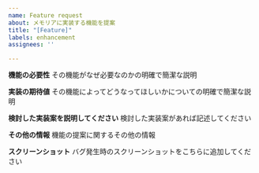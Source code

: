 ```yaml
---
name: Feature request
about: メモリアに実装する機能を提案
title: "[Feature]"
labels: enhancement
assignees: ''

---
```


**機能の必要性**
その機能がなぜ必要なのかの明確で簡潔な説明

**実装の期待値**
その機能によってどうなってほしいかについての明確で簡潔な説明

**検討した実装案を説明してください**
検討した実装案があれば記述してください

**その他の情報**
機能の提案に関するその他の情報

**スクリーンショット**
バグ発生時のスクリーンショットをこちらに追加してください
